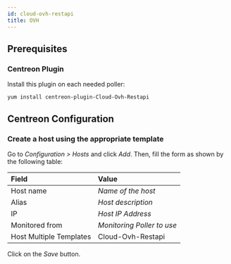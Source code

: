 ```yaml
---
id: cloud-ovh-restapi
title: OVH
---
```


## Prerequisites

### Centreon Plugin

Install this plugin on each needed poller:

``` shell
yum install centreon-plugin-Cloud-Ovh-Restapi
```

## Centreon Configuration

### Create a host using the appropriate template

Go to *Configuration \> Hosts* and click *Add*. Then, fill the form as shown by
the following table:

| Field                                | Value                      |
| :----------------------------------- | :------------------------- |
| Host name                            | *Name of the host*         |
| Alias                                | *Host description*         |
| IP                                   | *Host IP Address*          |
| Monitored from                       | *Monitoring Poller to use* |
| Host Multiple Templates              | Cloud-Ovh-Restapi          |

Click on the *Save* button.
